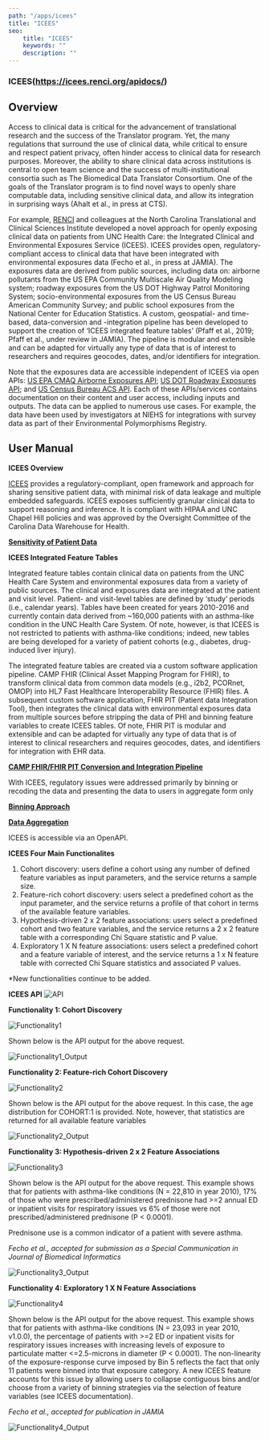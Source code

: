 ```yaml
---
path: "/apps/icees"
title: "ICEES"
seo:
    title: "ICEES"
    keywords: ""
    description: ""
---
```

### ICEES(https://icees.renci.org/apidocs/)

## Overview
Access to clinical data is critical for the advancement of translational research and the success of the Translator program. Yet, the many regulations that surround the use of clinical data, while critical to ensure and respect patient privacy, often hinder access to clinical data for research purposes. Moreover, the ability to share clinical data across institutions is central to open team science and the success of multi-institutional consortia such as The Biomedical Data Translator Consortium. One of the goals of the Translator program is to find novel ways to openly share computable data, including sensitive clinical data, and allow its integration in surprising ways (Ahalt et al., in press at CTS).

For example, [RENCI](https://renci.org/) and colleagues at the North Carolina Translational and Clinical Sciences Institute developed a novel approach for openly exposing clinical data on patients from UNC Health Care: the Integrated Clinical and Environmental Exposures Service (ICEES). ICEES provides open, regulatory-compliant access to clinical data that have been integrated with environmental exposures data (Fecho et al., in press at JAMIA). The exposures data are derived from public sources, including data on: airborne pollutants from the US EPA Community Multiscale Air Quality Modeling system; roadway exposures from the US DOT Highway Patrol Monitoring System; socio-environmental exposures from the US Census Bureau American Community Survey; and public school exposures from the National Center for Education Statistics. A custom, geospatial- and time-based, data-conversion and -integration pipeline has been developed to support the creation of ‘ICEES integrated feature tables’ (Pfaff et al., 2019; Pfaff et al., under review in JAMIA). The pipeline is modular and extensible and can be adapted for virtually any type of data that is of interest to researchers and requires geocodes, dates, and/or identifiers for integration.

Note that the exposures data are accessible independent of ICEES via open APIs: [US EPA CMAQ Airborne Exposures API](http://bdt-cmaq.renci.org:8080/cmaq_exposures_api/v1/ui/#!/default/get_values); [US DOT Roadway Exposures API](http://bdt-proximity.renci.org:8080/roadway_proximity_api/v1/ui/#!/default/get_distance); and [US Census Bureau ACS API](http://bdt-social.renci.org:8080/socio_environmental_exposures_api/v1/ui/#!/default/get_values). Each of these APIs/services contains documentation on their content and user access, including inputs and outputs. The data can be applied to numerous use cases. For example, the data have been used by investigators at NIEHS for integrations with survey data as part of their Environmental Polymorphisms Registry.

## User Manual

**ICEES Overview**

[ICEES](https://icees.renci.org/apidocs/) provides a regulatory-compliant, open framework and approach for sharing sensitive patient data, with minimal risk of data leakage and multiple embedded safeguards. ICEES exposes sufficiently granular clinical data to support reasoning and inference. It is compliant with HIPAA and UNC Chapel Hill policies and was approved by the Oversight Committee of the Carolina Data Warehouse for Health.

[**Sensitivity of Patient Data**](SensitivityScale.png)

**ICEES Integrated Feature Tables**

Integrated feature tables contain clinical data on patients from the UNC Health Care System and environmental exposures data from a variety of public sources. The clinical and exposures data are integrated at the patient and visit level. Patient- and visit-level tables are defined by ‘study’ periods (i.e., calendar years). Tables have been created for years 2010-2016 and currently contain data derived from ~160,000 patients with an asthma-like condition in the UNC Health Care System. Of note, however, is that ICEES is not restricted to patients with asthma-like conditions; indeed, new tables are being developed for a variety of patient cohorts (e.g., diabetes, drug-induced liver injury).

The integrated feature tables are created via a custom software application pipeline. CAMP FHIR (Clinical Asset Mapping Program for FHIR), to transform clinical data from common data models (e.g., i2b2, PCORnet, OMOP) into HL7 Fast Healthcare Interoperability Resource (FHIR) files. A subsequent custom software application, FHIR PIT (Patient data Integration Tool), then integrates the clinical data with environmental exposures data from multiple sources before stripping the data of PHI and binning feature variables to create ICEES tables. Of note, FHIR PIT is modular and extensible and can be adapted for virtually any type of data that is of interest to clinical researchers and requires geocodes, dates, and identifiers for integration with EHR data.

[**CAMP FHIR/FHIR PIT Conversion and Integration Pipeline**](CAMP_FHIR_FHIR_PIT.png)

With ICEES, regulatory issues were addressed primarily by binning or recoding the data and presenting the data to users in aggregate form only

[**Binning Approach**](BinningApproach.png)

[**Data Aggregation**](Aggregation.png)

ICEES is accessible via an OpenAPI.

**ICEES Four Main Functionalites**
1. Cohort discovery: users define a cohort using any number of defined feature variables as input parameters, and the service returns a sample size.
2. Feature-rich cohort discovery: users select a predefined cohort as the input parameter, and the service returns a profile of that cohort in terms of the available feature variables.
3. Hypothesis-driven 2 x 2 feature associations: users select a predefined cohort and two feature variables, and the service returns a 2 x 2 feature table with a corresponding Chi Square statistic and P value.
4. Exploratory 1 X N feature associations: users select a predefined cohort and a feature variable of interest, and the service returns a 1 x N feature table with corrected Chi Square statistics and associated P values.

*New functionalities continue to be added.

**ICEES API**
![API](API.png)

**Functionality 1: Cohort Discovery**

![Functionality1](Functionality1.png)

Shown below is the API output for the above request.

![Functionality1_Output](Functionality1_Output.png)

**Functionality 2: Feature-rich Cohort Discovery**

![Functionality2](Functionality2.png)

Shown below is the API output for the above request. In this case, the age distribution for COHORT:1 is provided. Note, however, that statistics are returned for all available feature variables

![Functionality2_Output](Functionality2_Output.png)

**Functionality 3: Hypothesis-driven 2 x 2 Feature Associations**

![Functionality3](Functionality3.png)

Shown below is the API output for the above request. This example shows that for patients with asthma-like conditions (N = 22,810 in year 2010), 17% of those who were prescribed/administered prednisone had >=2 annual ED or inpatient visits for respiratory issues vs 6% of those were not prescribed/administered prednisone (P < 0.0001).

Prednisone use is a common indicator of a patient with severe asthma.

*Fecho et al., accepted for submission as a Special Communication in Journal of Biomedical Informatics*

![Functionality3_Output](Functionality3_Output.png)

**Functionality 4: Exploratory 1 X N Feature Associations**

![Functionality4](Functionality4.png)

Shown below is the API output for the above request. This example shows that for patients with asthma-like conditions (N = 23,093 in year 2010, v1.0.0), the percentage of patients with >=2 ED or inpatient visits for respiratory issues increases with increasing levels of exposure to particulate matter <=2.5-microns in diameter (P < 0.0001). The non-linearity of the exposure-response curve imposed by Bin 5 reflects the fact that only 11 patients were binned into that exposure category. A new ICEES feature accounts for this issue by allowing users to collapse contiguous bins and/or choose from a variety of binning strategies via the selection of feature variables (see ICEES documentation).

*Fecho et al., accepted for publication in JAMIA*

![Functionality4_Output](Functionality4_Output.png)


